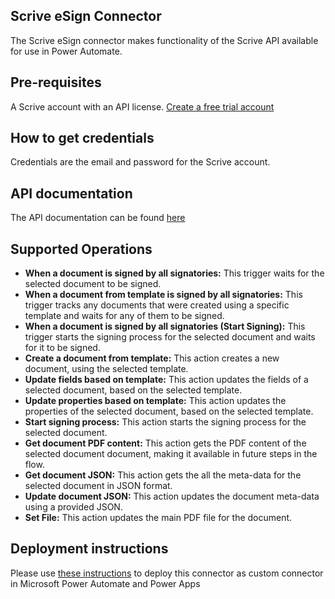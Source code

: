 

## Scrive eSign Connector
The Scrive eSign connector makes functionality of the Scrive API available for use in Power Automate.


## Pre-requisites
A Scrive account with an API license. [Create a free trial account](https://www.scrive.com/get-started/)


## How to get credentials
Credentials are the email and password for the Scrive account.


## API documentation
The API documentation can be found [here](https://apidocs.scrive.com/)


## Supported Operations

- **When a document is signed by all signatories:** This trigger waits for the selected document to be signed.
- **When a document from template is signed by all signatories:** This trigger tracks any documents that were created using a specific template and waits for any of them to be signed.
- **When a document is signed by all signatories (Start Signing):** This trigger starts the signing process for the selected document and waits for it to be signed.
- **Create a document from template:** This action creates a new document, using the selected template.
- **Update fields based on template:** This action updates the fields of a selected document, based on the selected template.
- **Update properties based on template:** This action updates the properties of the selected document, based on the selected template.
- **Start signing process:** This action starts the signing process for the selected document.
- **Get document PDF content:** This action gets the PDF content of the selected document document, making it available in future steps in the flow.
- **Get document JSON:** This action gets the all the meta-data for the selected document in JSON format.
- **Update document JSON:** This action updates the document meta-data using a provided JSON.
- **Set File:** This action updates the main PDF file for the document.

## Deployment instructions
Please use [these instructions](https://docs.microsoft.com/en-us/connectors/custom-connectors/paconn-cli) to deploy this connector as custom connector in Microsoft Power Automate and Power Apps
